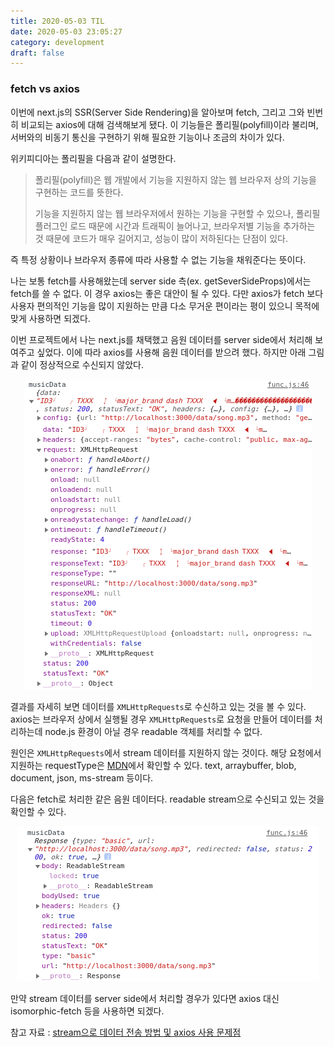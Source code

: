 ```yaml
---
title: 2020-05-03 TIL
date: 2020-05-03 23:05:27
category: development
draft: false
---
```


### fetch vs axios

이번에 next.js의 SSR(Server Side Rendering)을 알아보며 fetch, 그리고 그와 빈번히 비교되는 axios에 대해 검색해보게 됐다. 이 기능들은 폴리필(polyfill)이라 불리며, 서버와의 비동기 통신을 구현하기 위해 필요한 기능이나 조금의 차이가 있다.

위키피디아는 폴리필을 다음과 같이 설명한다.

> 폴리필(polyfill)은 웹 개발에서 기능을 지원하지 않는 웹 브라우저 상의 기능을 구현하는 코드를 뜻한다.
> 
> 기능을 지원하지 않는 웹 브라우저에서 원하는 기능을 구현할 수 있으나, 폴리필 플러그인 로드 때문에 시간과 트래픽이 늘어나고, 브라우저별 기능을 추가하는 것 때문에 코드가 매우 길어지고, 성능이 많이 저하된다는 단점이 있다.

즉 특정 상황이나 브라우저 종류에 따라 사용할 수 없는 기능을 채워준다는 뜻이다.

나는 보통 fetch를 사용해왔는데 server side 측(ex. getSeverSideProps)에서는 fetch를 쓸 수 없다. 이 경우 axios는 좋은 대안이 될 수 있다. 다만 axios가 fetch 보다 사용자 편의적인 기능을 많이 지원하는 만큼 다소 무거운 편이라는 평이 있으니 목적에 맞게 사용하면 되겠다.

이번 프로젝트에서 나는 next.js를 채택했고 음원 데이터를 server side에서 처리해 보여주고 싶었다. 이에 따라 axios를 사용해 음원 데이터를 받으려 했다. 하지만 아래 그림과 같이 정상적으로 수신되지 않았다.

<div align="center"><img src="./images/050302.png"></div>

결과를 자세히 보면 데이터를 `XMLHttpRequests`로 수신하고 있는 것을 볼 수 있다. axios는 브라우저 상에서 실행될 경우 `XMLHttpRequests`로 요청을 만들어 데이터를 처리하는데 node.js 환경이 아닐 경우 readable 객체를 처리할 수 없다.

원인은 `XMLHttpRequests`에서 stream 데이터를 지원하지 않는 것이다. 해당 요청에서 지원하는 requestType은 [MDN](https://developer.mozilla.org/ko/docs/Web/API/XMLHttpRequest/responseType)에서 확인할 수 있다. text, arraybuffer, blob, document, json, ms-stream 등이다.

다음은 fetch로 처리한 같은 음원 데이터다. readable stream으로 수신되고 있는 것을 확인할 수 있다.

<div align="center"><img src="./images/050301.png"></div>

만약 stream 데이터를 server side에서 처리할 경우가 있다면 axios 대신 isomorphic-fetch 등을 사용하면 되겠다.

참고 자료 : [stream으로 데이터 전송 방법 및 axios 사용 문제점](https://yogae.github.io/etc/2019/06/11/node_client_stream.html)